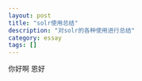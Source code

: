 ```yaml
---
layout: post
title: "solr使用总结"
description: "对solr的各种使用进行总结"
category: essay
tags: []
---
```




你好啊     恩好	